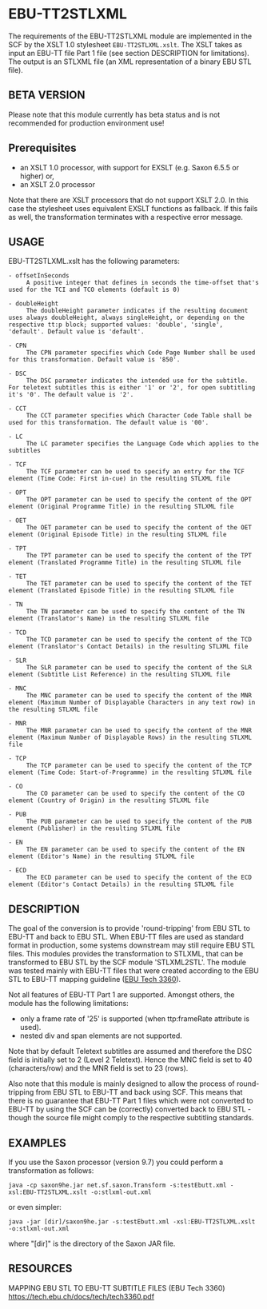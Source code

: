 # EBU-TT2STLXML
The requirements of the EBU-TT2STLXML module are implemented in the SCF
by the XSLT 1.0 stylesheet `EBU-TT2STLXML.xslt`. The XSLT takes as input
an EBU-TT file Part 1 file (see section DESCRIPTION for limitations).
The output is an STLXML file (an XML representation of a binary EBU STL
file).

## BETA VERSION
Please note that this module currently has beta status and is not
recommended for production environment use!

## Prerequisites
- an XSLT 1.0 processor, with support for EXSLT (e.g. Saxon 6.5.5 or higher) or,
- an XSLT 2.0 processor

Note that there are XSLT processors that do not support XSLT 2.0. In
this case the stylesheet uses equivalent EXSLT functions as fallback.
If this fails as well, the transformation terminates with a respective
error message.

## USAGE
EBU-TT2STLXML.xslt has the following parameters:

    - offsetInSeconds  
         A positive integer that defines in seconds the time-offset that's used for the TCI and TCO elements (default is 0)
         
    - doubleHeight
    	 The doubleHeight parameter indicates if the resulting document uses always doubleHeight, always singleHeight, or depending on the respective tt:p block; supported values: 'double', 'single', 'default'. Default value is 'default'.

    - CPN
    	 The CPN parameter specifies which Code Page Number shall be used for this transformation. Default value is '850'.

    - DSC
  		 The DSC parameter indicates the intended use for the subtitle. For teletext subtitles this is either '1' or '2', for open subtitling it's '0'. The default value is '2'.

    - CCT
    	 The CCT parameter specifies which Character Code Table shall be used for this transformation. The default value is '00'.

    - LC
    	 The LC parameter specifies the Language Code which applies to the subtitles

    - TCF
         The TCF parameter can be used to specify an entry for the TCF element (Time Code: First in-cue) in the resulting STLXML file

    - OPT
         The OPT parameter can be used to specify the content of the OPT element (Original Programme Title) in the resulting STLXML file 

    - OET
         The OET parameter can be used to specify the content of the OET element (Original Episode Title) in the resulting STLXML file 

    - TPT
         The TPT parameter can be used to specify the content of the TPT element (Translated Programme Title) in the resulting STLXML file 

    - TET
         The TET parameter can be used to specify the content of the TET element (Translated Episode Title) in the resulting STLXML file 

    - TN
         The TN parameter can be used to specify the content of the TN element (Translator's Name) in the resulting STLXML file 

    - TCD
         The TCD parameter can be used to specify the content of the TCD element (Translator's Contact Details) in the resulting STLXML file 

    - SLR
         The SLR parameter can be used to specify the content of the SLR element (Subtitle List Reference) in the resulting STLXML file 

    - MNC
         The MNC parameter can be used to specify the content of the MNR element (Maximum Number of Displayable Characters in any text row) in the resulting STLXML file 

    - MNR
         The MNR parameter can be used to specify the content of the MNR element (Maximum Number of Displayable Rows) in the resulting STLXML file 

    - TCP
         The TCP parameter can be used to specify the content of the TCP element (Time Code: Start-of-Programme) in the resulting STLXML file

    - CO
         The CO parameter can be used to specify the content of the CO element (Country of Origin) in the resulting STLXML file 

    - PUB
         The PUB parameter can be used to specify the content of the PUB element (Publisher) in the resulting STLXML file 

    - EN
         The EN parameter can be used to specify the content of the EN element (Editor's Name) in the resulting STLXML file 

    - ECD
    	 The ECD parameter can be used to specify the content of the ECD element (Editor's Contact Details) in the resulting STLXML file 



## DESCRIPTION
The goal of the conversion is to provide 'round-tripping' from EBU STL
to EBU-TT and back to EBU STL. When EBU-TT files are used as standard
format in production, some systems downstream may still require EBU STL
files. This modules provides the transformation to STLXML, that can be
transformed to EBU STL by the SCF module 'STLXML2STL'. The module was
tested mainly with EBU-TT files that were created according to the EBU
STL to EBU-TT mapping guideline ([EBU Tech 3360](https://tech.ebu.ch/docs/tech/tech3360.pdf)).

Not all features of EBU-TT Part 1 are supported. Amongst others, the
module has the following limitations:
* only a frame rate of '25' is supported (when ttp:frameRate attribute
  is used). 
* nested div and span elements are not supported.

Note that by default Teletext subtitles are assumed and therefore the
DSC field is initially set to 2 (Level 2 Teletext). Hence the MNC field
is set to 40 (characters/row) and the MNR field is set to 23 (rows).

Also note that this module is mainly designed to allow the process of
round-tripping from EBU STL to EBU-TT and back using SCF. This means
that there is no guarantee that EBU-TT Part 1 files which were not
converted to EBU-TT by using the SCF can be (correctly) converted back
to EBU STL - though the source file might comply to the respective
subtitling standards.

## EXAMPLES
If you use the Saxon processor (version 9.7) you could perform a
transformation as follows:

    java -cp saxon9he.jar net.sf.saxon.Transform -s:testEbutt.xml -xsl:EBU-TT2STLXML.xslt -o:stlxml-out.xml

or even simpler:

    java -jar [dir]/saxon9he.jar -s:testEbutt.xml -xsl:EBU-TT2STLXML.xslt -o:stlxml-out.xml

where "[dir]" is the directory of the Saxon JAR file.

## RESOURCES      
MAPPING EBU STL TO EBU-TT SUBTITLE FILES (EBU Tech 3360) https://tech.ebu.ch/docs/tech/tech3360.pdf
